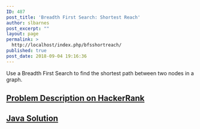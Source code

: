 ```yaml
---
ID: 487
post_title: 'Breadth First Search: Shortest Reach'
author: slbarnes
post_excerpt: ""
layout: page
permalink: >
  http://localhost/index.php/bfsshortreach/
published: true
post_date: 2018-09-04 19:16:36
---
```

Use a Breadth First Search to find the shortest path between two nodes in a graph. 
## <a href="https://www.hackerrank.com/challenges/bfsshortreach" target="_blank" rel="noopener">Problem Description on HackerRank</a>

## [Java Solution][1]

 [1]: /index.php/bfsshortreach/bfsshortreach-java